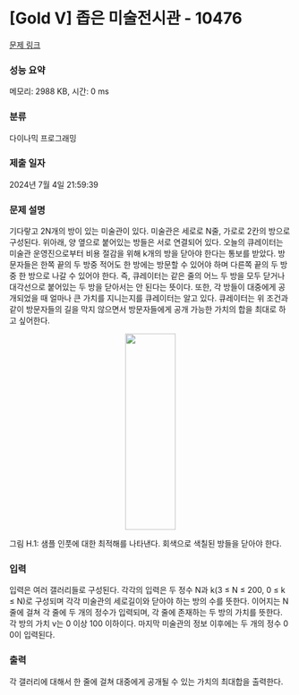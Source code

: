 # [Gold V] 좁은 미술전시관 - 10476 

[문제 링크](https://www.acmicpc.net/problem/10476) 

### 성능 요약

메모리: 2988 KB, 시간: 0 ms

### 분류

다이나믹 프로그래밍

### 제출 일자

2024년 7월 4일 21:59:39

### 문제 설명

<p>기다랗고 2N개의 방이 있는 미술관이 있다. 미술관은 세로로 N줄, 가로로 2칸의 방으로 구성된다. 위아래, 양 옆으로 붙어있는 방들은 서로 연결되어 있다. 오늘의 큐레이터는 미술관 운영진으로부터 비용 절감을 위해 k개의 방을 닫아야 한다는 통보를 받았다. 방문자들은 한쪽 끝의 두 방중 적어도 한 방에는 방문할 수 있어야 하며 다른쪽 끝의 두 방중 한 방으로 나갈 수 있어야 한다. 즉, 큐레이터는 같은 줄의 어느 두 방을 모두 닫거나 대각선으로 붙어있는 두 방을 닫아서는 안 된다는 뜻이다. 또한, 각 방들이 대중에게 공개되었을 때 얼마나 큰 가치를 지니는지를 큐레이터는 알고 있다. 큐레이터는 위 조건과 같이 방문자들의 길을 막지 않으면서 방문자들에게 공개 가능한 가치의 합을 최대로 하고 싶어한다.</p>

<p style="text-align:center"><img alt="" src="https://www.acmicpc.net/upload/images2/gallery.png" style="height:351px; width:90px"></p>

<p>그림 H.1: 샘플 인풋에 대한 최적해를 나타낸다. 회색으로 색칠된 방들을 닫아야 한다.</p>

### 입력 

 <p>입력은 여러 갤러리들로 구성된다. 각각의 입력은 두 정수 N과 k(3 ≤ N ≤ 200, 0 ≤ k ≤ N)로 구성되며 각각 미술관의 세로길이와 닫아야 하는 방의 수를 뜻한다. 이어지는 N줄에 걸쳐 각 줄에 두 개의 정수가 입력되며, 각 줄에 존재하는 두 방의 가치를 뜻한다. 각 방의 가치 v는 0 이상 100 이하이다. 마지막 미술관의 정보 이후에는 두 개의 정수 0 0이 입력된다.</p>

### 출력 

 <p>각 갤러리에 대해서 한 줄에 걸쳐 대중에게 공개될 수 있는 가치의 최대합을 출력한다.</p>

